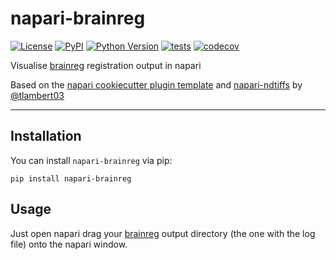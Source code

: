 # napari-brainreg

[![License](https://img.shields.io/pypi/l/napari-brainreg.svg?color=green)](https://github.com/napari/napari-brainreg/raw/master/LICENSE)
[![PyPI](https://img.shields.io/pypi/v/napari-brainreg.svg?color=green)](https://pypi.org/project/napari-brainreg)
[![Python Version](https://img.shields.io/pypi/pyversions/napari-brainreg.svg?color=green)](https://python.org)
[![tests](https://github.com/brainglobe/napari-brainreg/workflows/tests/badge.svg)](https://github.com/adamltyson/napari-brainreg/actions)
[![codecov](https://codecov.io/gh/brainglobe/napari-brainreg/branch/master/graph/badge.svg)](https://codecov.io/gh/adamltyson/napari-brainreg)

Visualise [brainreg](https://github.com/brainglobe/brainreg) registration output in napari

Based on the [napari cookiecutter plugin template](https://github.com/napari/cookiecutter-napari-plugin) and [napari-ndtiffs](https://github.com/tlambert03/napari-ndtiffs) by [@tlambert03](https://github.com/tlambert03)

----------------------------------

## Installation

You can install `napari-brainreg` via pip:

    pip install napari-brainreg

## Usage

Just open napari drag your [brainreg](https://github.com/brainglobe/brainreg) output directory (the one with the log file) onto the napari window.
    
